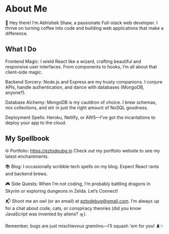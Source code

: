 
<h1> About Me </h1>
👋 Hey there! I’m Abhishek Shaw, a passionate Full-stack web developer. I thrive on turning coffee into code and building web applications that make a difference.

<h2>What I Do</h2>

Frontend Magic: I wield React like a wizard, crafting beautiful and responsive user interfaces. From components to hooks, I’m all about that client-side magic.

Backend Sorcery: Node.js and Express are my trusty companions. I conjure APIs, handle authentication, and dance with databases (MongoDB, anyone?).

Database Alchemy: MongoDB is my cauldron of choice. I brew schemas, mix collections, and stir in just the right amount of NoSQL goodness.

Deployment Spells: Heroku, Netlify, or AWS—I’ve got the incantations to deploy your app to the cloud.

<h2>  My Spellbook </h2>

🌐 Portfolio: https://eztodeubg.in Check out my portfolio website to see my latest enchantments.

📚 Blog: I occasionally scribble tech spells on my blog. Expect React rants and backend brews.

🎮 Side Quests: When I’m not coding, I’m probably battling dragons in Skyrim or exploring dungeons in Zelda.
Let’s Connect!

📬 Shoot me an owl (or an email) at eztodebug@gmail.com. I’m always up for a chat about code, cats, or conspiracy theories (did you know JavaScript was invented by aliens? 🛸).

Remember, bugs are just mischievous gremlins—I’ll squash 'em for you! 🪲✨
